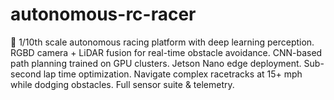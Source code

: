 # autonomous-rc-racer
🏁 1/10th scale autonomous racing platform with deep learning perception. RGBD camera + LiDAR fusion for real-time obstacle avoidance. CNN-based path planning trained on GPU clusters. Jetson Nano edge deployment. Sub-second lap time optimization. Navigate complex racetracks at 15+ mph while dodging obstacles. Full sensor suite &amp; telemetry.
